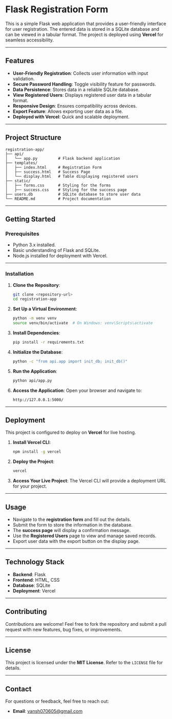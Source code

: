 # **Flask Registration Form**

This is a simple Flask web application that provides a user-friendly interface for user registration. The entered data is stored in a SQLite database and can be viewed in a tabular format. The project is deployed using **Vercel** for seamless accessibility.

---

## **Features**
- **User-Friendly Registration**: Collects user information with input validation.
- **Secure Password Handling**: Toggle visibility feature for passwords.
- **Data Persistence**: Stores data in a reliable SQLite database.
- **View Registered Users**: Displays registered user data in a tabular format.
- **Responsive Design**: Ensures compatibility across devices.
- **Export Feature**: Allows exporting user data as a file.
- **Deployed with Vercel**: Quick and scalable deployment.

---

## **Project Structure**
```
registration-app/
├── api/
│   └── app.py         # Flask backend application
├── templates/
│   ├── index.html     # Registration Form
│   ├── success.html   # Success Page
│   └── display.html   # Table displaying registered users
├── static/
│   ├── forms.css      # Styling for the forms
│   ├── success.css    # Styling for the success page
├── users.db           # SQLite database to store user data
└── README.md          # Project documentation
```

---

## **Getting Started**

### **Prerequisites**
- Python 3.x installed.
- Basic understanding of Flask and SQLite.
- Node.js installed for deployment with Vercel.

---

### **Installation**
1. **Clone the Repository**:
   ```bash
   git clone <repository-url>
   cd registration-app
   ```

2. **Set Up a Virtual Environment**:
   ```bash
   python -m venv venv
   source venv/bin/activate  # On Windows: venv\Scripts\activate
   ```

3. **Install Dependencies**:
   ```bash
   pip install -r requirements.txt
   ```

4. **Initialize the Database**:
   ```bash
   python -c "from api.app import init_db; init_db()"
   ```

5. **Run the Application**:
   ```bash
   python api/app.py
   ```

6. **Access the Application**:
   Open your browser and navigate to:
   ```
   http://127.0.0.1:5000/
   ```

---

## **Deployment**
This project is configured to deploy on **Vercel** for live hosting.

1. **Install Vercel CLI**:
   ```bash
   npm install -g vercel
   ```

2. **Deploy the Project**:
   ```bash
   vercel
   ```

3. **Access Your Live Project**:
   The Vercel CLI will provide a deployment URL for your project.

---

## **Usage**
- Navigate to the **registration form** and fill out the details.
- Submit the form to store the information in the database.
- The **success page** will display a confirmation message.
- Use the **Registered Users** page to view and manage saved records.
- Export user data with the export button on the display page.

---

## **Technology Stack**
- **Backend**: Flask
- **Frontend**: HTML, CSS
- **Database**: SQLite
- **Deployment**: Vercel

---

## **Contributing**
Contributions are welcome! Feel free to fork the repository and submit a pull request with new features, bug fixes, or improvements.

---

## **License**
This project is licensed under the **MIT License**. Refer to the `LICENSE` file for details.

---

## **Contact**
For questions or feedback, feel free to reach out:
- **Email**: vansh070605@gmail.com
